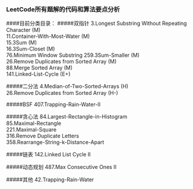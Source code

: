 ### LeetCode所有题解的代码和算法要点分析
####目前分类目录：
#####双指针
3.Longest Substring Without Repeating Character (M)  
11.Container-With-Most-Water	(M)  
15.3Sum  (M)  
16.3Sum-Closet (M)   
76.Minimum Window Substring
259.3Sum-Smaller (M)   
26.Remove Duplicates from Sorted Array (M)  
88.Merge Sorted Array (M)  
141.Linked-List-Cycle (E+)   

#####二分法
4.Median-of-Two-Sorted-Arrays	(H)  
26.Remove Duplicates from Sorted Array	(H-)

#####BSF
407.Trapping-Rain-Water-II	

#####贪心法
84.Largest-Rectangle-in-Histogram	
85.Maximal-Rectangle	
221.Maximal-Square  
316.Remove Duplicate Letters  
358.Rearrange-String-k-Distance-Apart

#####链表
142.Linked List Cycle II

#####动态规划
487.Max Consecutive Ones II 

#####其他
42.Trapping-Rain-Water	
